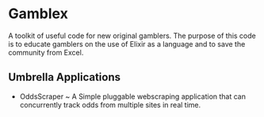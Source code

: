 # Gamblex
A toolkit of useful code for new original gamblers.
The purpose of this code is to educate gamblers on the use of Elixir as a language and to save the community from Excel.

## Umbrella Applications
* OddsScraper ~ A Simple pluggable webscraping application that can concurrently track odds from multiple sites in real time.
